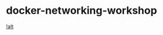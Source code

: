 # docker-networking-workshop
[!alt](https://docs.google.com/drawings/d/10HTI03SMOrPlL1Ucz1ebFifum2yPFwEvagdA-805iCw/pub?w=959&h=723)
